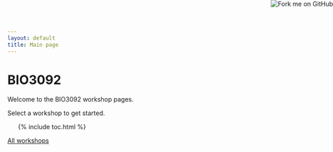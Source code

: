 ```yaml
---
layout: default
title: Main page
---
```



<a href="https://github.com/UoE-BIO3092/bio3092.github.io"><img style="position: absolute; top: 0; right: 0; border: 0;" src="https://camo.githubusercontent.com/e7bbb0521b397edbd5fe43e7f760759336b5e05f/68747470733a2f2f73332e616d617a6f6e6177732e636f6d2f6769746875622f726962626f6e732f666f726b6d655f72696768745f677265656e5f3030373230302e706e67" alt="Fork me on GitHub" data-canonical-src="https://s3.amazonaws.com/github/ribbons/forkme_right_green_007200.png"></a>

# BIO3092

Welcome to the BIO3092 workshop pages.

Select a workshop to get started.

<ol>
{% include toc.html %}
</ol>

[All workshops](/)
